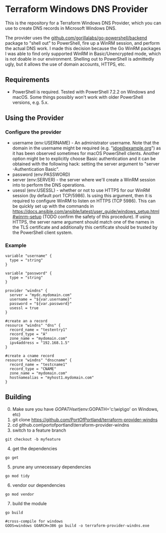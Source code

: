 # Terraform Windows DNS Provider

This is the repository for a Terraform Windows DNS Provider, which you can use to create DNS records in Microsoft Windows DNS.

The provider uses the [github.com/gorillalabs/go-powershell/backend](github.com/gorillalabs/go-powershell/backend) package to "shell out" to PowerShell, fire up a WinRM session, and perform the actual DNS work. I made this decision because the Go WinRM packages I was able to find only supported WinRM in Basic/Unencrypted mode, which is not doable in our environment. Shelling out to PowerShell is admittedly ugly, but it allows the use of domain accounts, HTTPS, etc.

## Requirements

- PowerShell is required. Tested with PowerShell 7.2.2 on Windows and macOS. Some things possibly won't work with older PowerShell versions, e.g. 5.x.

## Using the Provider

### Configure the provider
- username (env:USERNAME) - An administrator username. Note that the domain in the username might be required (e.g. "jdoe@example.org") as it has been observed sometimes for macOS PowerShell clients. Another option might be to explicitly choose Basic authentication and it can be obtained with the following hack: setting the server argument to "server -Authentication Basic". 
- password (env:PASSWORD) 
- server (env:SERVER) - the server where we'll create a WinRM session into to perform the DNS operations.
- usessl (env:USESSL) - whether or not to use HTTPS for our WinRM session (by default port TCP/5986). Is using this argument, then it is required to configure WinRM to listen on HTTPS (TCP 5986). This can be quickly set up with the commands in https://docs.ansible.com/ansible/latest/user_guide/windows_setup.html#winrm-setup (TODO confirm the safety of this procedure). If using HTTPS, the server name argument should match one of the names in the TLS certificate and additionally this certificate should be trusted by the PowerShell client system.

### Example

```hcl
variable "username" {
  type = "string"
}

variable "password" {
  type = "string"
}

provider "windns" {
  server = "mydc.mydomain.com"
  username = "${var.username}"
  password = "${var.password}"
  usessl = true
}

#create an a record
resource "windns" "dns" {
  record_name = "testentry1"
  record_type = "A"
  zone_name = "mydomain.com"
  ipv4address = "192.168.1.5"
}

#create a cname record
resource "windns" "dnscname" {
  record_name = "testcname1"
  record_type = "CNAME"
  zone_name = "mydomain.com"
  hostnamealias = "myhost1.mydomain.com"
}
```

## Building
0. Make sure you have $GOPATH set ($env:GOPATH='c:\wip\go' on Windows, etc)
1. git clone https://github.com/PortOfPortland/terraform-provider-windns
2. cd github.com\portofportland\terraform-provider-windns
3. switch to a feature branch
```
git checkout -b myfeature
```
4. get the dependencies
```
go get
```
5. prune any unnecessary dependencies
```
go mod tidy
```
6. vendor our dependencies
```
go mod vendor
```
7. build the module
```
go build

#cross-compile for windows
GOOS=windows GOARCH=386 go build -o terraform-provider-windns.exe
```
